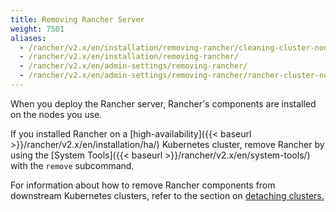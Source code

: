 ```yaml
---
title: Removing Rancher Server
weight: 7501
aliases:
  - /rancher/v2.x/en/installation/removing-rancher/cleaning-cluster-nodes/
  - /rancher/v2.x/en/installation/removing-rancher/
  - /rancher/v2.x/en/admin-settings/removing-rancher/
  - /rancher/v2.x/en/admin-settings/removing-rancher/rancher-cluster-nodes/
---
```


When you deploy the Rancher server, Rancher's components are installed on the nodes you use. 

If you installed Rancher on a [high-availability]({{< baseurl >}}/rancher/v2.x/en/installation/ha/) Kubernetes cluster, remove Rancher by using the [System Tools]({{< baseurl >}}/rancher/v2.x/en/system-tools/) with the `remove` subcommand.

For information about how to remove Rancher components from downstream Kubernetes clusters, refer to the section on [detaching clusters.]({{<baseurl>}}/rancher/v2.x/en/detaching-rancher/)
